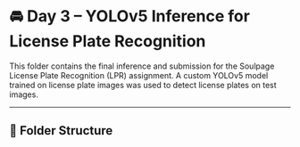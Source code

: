 # 🚘 Day 3 – YOLOv5 Inference for License Plate Recognition

This folder contains the final inference and submission for the Soulpage License Plate Recognition (LPR) assignment. A custom YOLOv5 model trained on license plate images was used to detect license plates on test images.

---

## 📁 Folder Structure

